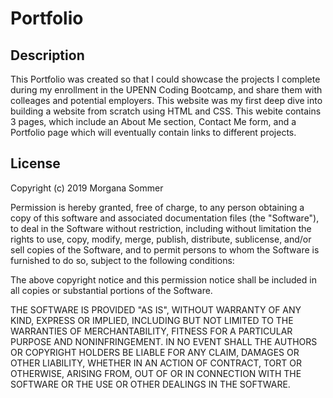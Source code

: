 # Portfolio

## Description

This Portfolio was created so that I could showcase the projects I complete during my enrollment in the UPENN Coding Bootcamp, and share them with colleages and potential employers. This website was my first deep dive into building a website from scratch using HTML and CSS. This webite contains 3 pages, which include an About Me section, Contact Me form, and a Portfolio page which will eventually contain links to different projects.


## License

Copyright (c) 2019 Morgana Sommer

Permission is hereby granted, free of charge, to any person obtaining a copy
of this software and associated documentation files (the "Software"), to deal
in the Software without restriction, including without limitation the rights
to use, copy, modify, merge, publish, distribute, sublicense, and/or sell
copies of the Software, and to permit persons to whom the Software is
furnished to do so, subject to the following conditions:

The above copyright notice and this permission notice shall be included in all
copies or substantial portions of the Software.

THE SOFTWARE IS PROVIDED "AS IS", WITHOUT WARRANTY OF ANY KIND, EXPRESS OR
IMPLIED, INCLUDING BUT NOT LIMITED TO THE WARRANTIES OF MERCHANTABILITY,
FITNESS FOR A PARTICULAR PURPOSE AND NONINFRINGEMENT. IN NO EVENT SHALL THE
AUTHORS OR COPYRIGHT HOLDERS BE LIABLE FOR ANY CLAIM, DAMAGES OR OTHER
LIABILITY, WHETHER IN AN ACTION OF CONTRACT, TORT OR OTHERWISE, ARISING FROM,
OUT OF OR IN CONNECTION WITH THE SOFTWARE OR THE USE OR OTHER DEALINGS IN THE
SOFTWARE.
